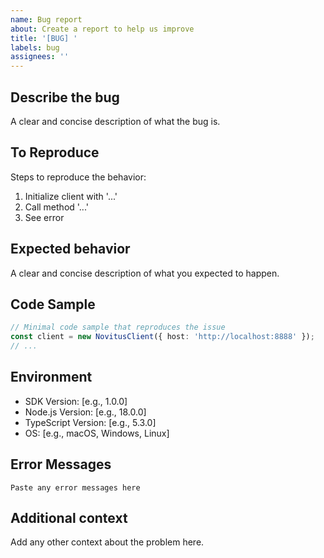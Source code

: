 ```yaml
---
name: Bug report
about: Create a report to help us improve
title: '[BUG] '
labels: bug
assignees: ''
---
```


## Describe the bug
A clear and concise description of what the bug is.

## To Reproduce
Steps to reproduce the behavior:
1. Initialize client with '...'
2. Call method '...'
3. See error

## Expected behavior
A clear and concise description of what you expected to happen.

## Code Sample
```typescript
// Minimal code sample that reproduces the issue
const client = new NovitusClient({ host: 'http://localhost:8888' });
// ...
```

## Environment
- SDK Version: [e.g., 1.0.0]
- Node.js Version: [e.g., 18.0.0]
- TypeScript Version: [e.g., 5.3.0]
- OS: [e.g., macOS, Windows, Linux]

## Error Messages
```
Paste any error messages here
```

## Additional context
Add any other context about the problem here.


